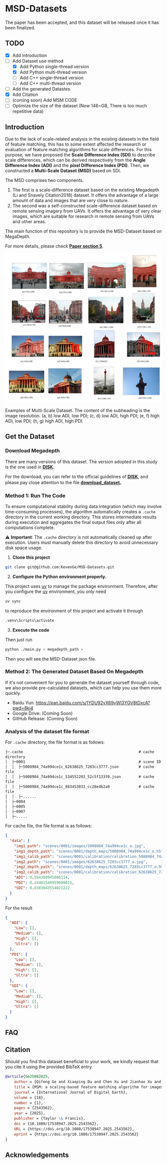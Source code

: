 # MSD-Datasets

The paper has been accepted, and this dataset will be released once it has been finalized.

## TODO

- [x] Add Introduction
- [ ] Add Dataset use method
    - [x] Add Python single-thread version
    - [x] Add Python multi-thread version
    - [ ] Add C++ single-thread version
    - [ ] Add C++ multi-thread version
- [ ] Add the generated Datastes
- [x] Add Citation
- [ ] (coming soon) Add MSM CODE
- [ ] Optimize the size of the dataset (Now 146~GB, There is too much repetitive data)

## Introduction

Due to the lack of scale-related analysis in the existing datasets in the field of feature matching, this has to some extent affected the research or evaluation of feature matching algorithms for scale differences. For this purpose, we have proposed the **Scale Difference Index (SDI)** to describe scale differences, which can be derived respectively from the **Angle Difference Index (ADI)** and the **pixel Difference Index (PDI)**. Then, we constructed a **Multi-Scale Dataset (MSD)** based on SDI.

The MSD comprises two components.

1. The first is a scale-difference dataset based on the existing Megadepth (Li and Snavely Citation2018) dataset. It offers the advantage of a large amount of data and images that are very close to nature.
2. The second was a self-constructed scale-difference dataset based on remote sensing imagery from UAVs. It offers the advantage of very clear images, which are suitable for research in remote sensing from UAVs and other areas.

The main function of this repository is to provide the MSD-Dataset based on MegaDepth.

For more details, please check [**Paper section 5**](https://www.tandfonline.com/doi/full/10.1080/17538947.2025.2543562#d1e4493).

![img](./Docs/assets/figure_5.jpeg)

Examples of Multi-Scale Dataset. The content of the subheading is the image resolution. (a, b) low ADI, low PDI; (c, d) low ADI, high PDI; (e, f) high ADI, low PDI; (h, g) high ADI, high PDI.

## Get the Dataset

### Download Megadepth

There are many versions of this dataset. The version adopted in this study is the one used in [**DISK**](https://github.com/cvlab-epfl/disk).

For the download, you can refer to the official guidelines of [**DISK**](https://github.com/cvlab-epfl/disk), and please pay close attention to the file [**download_dataset**](https://github.com/cvlab-epfl/disk/blob/master/download_dataset)。

### Method 1: Run The Code

To ensure computational stability during data integration (which may involve time-consuming processes), the algorithm automatically creates a `.cache` directory in the current working directory. This stores intermediate results during execution and aggregates the final output files only after all computations complete.

⚠️ **Important**: The `.cache` directory is not automatically cleaned up after execution. Users must manually delete this directory to avoid unnecessary disk space usage.

1. **Clone this project**

```bash
git clone git@github.com:KevenGe/MSD-Datasets.git
```

2. **Configure the Python environment properly.** 

This project uses [uv](https://github.com/astral-sh/uv) to manage the package environment. Therefore, after you configure the [uv](https://github.com/astral-sh/uv) environment, you only need 
```bash
uv sync
```
to reproduce the environment of this project and activate it through 
```bash
.venv\Scripts\activate
```
3. **Execute the code**

Then just run

```bash
python ./main.py < megadepth_path >
```

Then you will see the MSD-Dataset json file.

### Method 2: The Generated Dataset Based On Megadepth

If it's not convenient for you to generate the dataset yourself through code, we also provide pre-calculated datasets, which can help you use them more quickly.

- Baidu Yun: https://pan.baidu.com/s/1YDU92yX69yWI3YGV8tDxcA?pwd=8ki4
- Google Drive: (Coming Soon)
- GitHub Release: (Coming Soon)

### Analysis of the dataset file format

For `.cache` directory, the file format is as follows:

```text
├─.cache                                                    # cache directory
│  ├─0001                                                   # scene ID
│  │  ├─5008984_74a994ce1c_62638625_7283cc3777.json         # cache file           
│  │  ├─5008984_74a994ce1c_534552203_52c5f133f0.json        # cache file     
│  │  ├─5008984_74a994ce1c_883453033_cc28e4b2a9             # cache file     
│  │  ├─......
│  ├─0004
│  ├─0005
│  ├─0007
│  ├─.....
```

For cache file, the file format is as follows:

```json
{
  "data": {
    "img1_path": "scenes/0001/images/5008984_74a994ce1c_o.jpg",
    "img1_depth_path": "scenes/0001/depth_maps/5008984_74a994ce1c_o.h5",
    "img1_calib_path": "scenes/0001/calibration/calibration_5008984_74a994ce1c_o.jpg.h5",
    "img2_path": "scenes/0001/images/62638625_7283cc3777_o.jpg",
    "img2_depth_path": "scenes/0001/depth_maps/62638625_7283cc3777_o.h5",
    "img2_calib_path": "scenes/0001/calibration/calibration_62638625_7283cc3777_o.jpg.h5",
    "ADI": 0.594368945806114,
    "PDI": 0.24401540959600815,
    "SDI": 0.8383843554021222
  }
}
```

For the result

```json
{
  "ADI": {
    "Low": [],
    "Medium": [],
    "High": [],
    "Ultra": []
  },
  "PDI": {
    "Low": [],
    "Medium": [],
    "High": [],
    "Ultra": []
  },
  "SDI": {
    "Low": [],
    "Medium": [],
    "High": [],
    "Ultra": []
  }
}
```

## FAQ

## Citation

Should you find this dataset beneficial to your work, we kindly request that you cite it using the provided BibTeX
entry.

```bibtex
@article{Ge25082025,
    author = {Qifeng Ge and Xiaoping Du and Chen Xu and Jianhao Xu and Zhenzhen Yan and Xiangtao Fan},
    title = {MSM: a scaling-based feature matching algorithm for images with large-scale differences},
    journal = {International Journal of Digital Earth},
    volume = {18},
    number = {1},
    pages = {2543562},
    year = {2025},
    publisher = {Taylor \& Francis},
    doi = {10.1080/17538947.2025.2543562},
    URL = {https://doi.org/10.1080/17538947.2025.2543562},
    eprint = {https://doi.org/10.1080/17538947.2025.2543562}
}
```

## Acknowledgements
